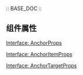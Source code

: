 :: BASE_DOC ::


## 组件属性

[Interface: AnchorProps](./Anchor.tsx)

[Interface: AnchorItemProps](./AnchorItem.tsx)

[Interface: AnchorTargetProps](./AnchorTarget.tsx)
